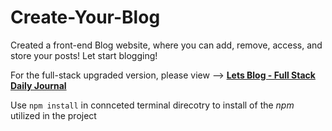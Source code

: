 # Create-Your-Blog

Created a front-end Blog website, where you can add, remove, access, and store your posts! Let start blogging!

For the full-stack upgraded version, please view --> **[Lets Blog - Full Stack Daily Journal](https://github.com/MuhammadMoeezKhan/Lets-Blog)**

Use ```npm install``` in connceted terminal direcotry to install of the *npm* utilized in the project
